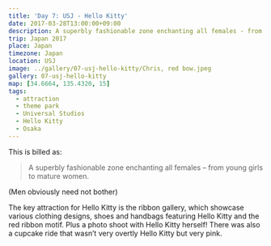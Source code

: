 ```yaml
---
title: 'Day 7: USJ - Hello Kitty'
date: 2017-03-28T13:00:00+09:00
description: A superbly fashionable zone enchanting all females - from young girls to mature women.
trip: Japan 2017
place: Japan
timezone: Japan
location: USJ
image: ../gallery/07-usj-hello-kitty/Chris, red bow.jpeg
gallery: 07-usj-hello-kitty
map: [34.6664, 135.4320, 15]
tags:
  - attraction
  - theme park
  - Universal Studios
  - Hello Kitty
  - Osaka
---
```


This is billed as:

> A superbly fashionable zone enchanting all females – from young girls to mature women.

(Men obviously need not bother)

The key attraction for Hello Kitty is the ribbon gallery, which showcase various clothing designs, shoes and handbags featuring Hello Kitty and the red ribbon motif. Plus a photo shoot with Hello Kitty herself! There was also a cupcake ride that wasn’t very overtly Hello Kitty but very pink.
